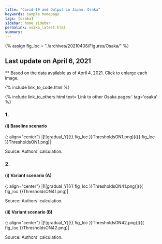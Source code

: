 ```yaml
---
title: "Covid-19 and Output in Japan: Osaka"
keywords: sample homepage
tags: [osaka]
sidebar: home_sidebar
permalink: osaka_latest.html
summary:
---
```


{% assign fig_loc = "./archives/20210406/Figures/Osaka/" %}

## Last update on April 6, 2021
** Based on the data available as of April 4, 2021. Click to enlarge each image.

{% include link_to_code.html %}

{% include link_to_others.html text='Link to other Osaka pages:' tag='osaka' %}

### 1.

#### (i) Baseline scenario

{: align="center"}
|[![gradual_Y]({{ fig_loc }}ThresholdsON1.png)]({{ fig_loc }}ThresholdsON1.png)|

Source: Authors’ calculation.

<!-- #### (ii) Alternative scenario

{: align="center"}
|[![gradual_Y]({{ fig_loc }}GradualRecovery3.png)]({{ fig_loc }}GradualRecovery3.png)|

Source: Authors’ calculation. -->


### 2.

#### (i) Variant scenario (A)

{: align="center"}
|[![gradual_Y]({{ fig_loc }}ThresholdsON41.png)]({{ fig_loc }}ThresholdsON41.png)|

Source: Authors’ calculation.

#### (ii) Variant scenario (B)

{: align="center"}
|[![gradual_Y]({{ fig_loc }}ThresholdsON42.png)]({{ fig_loc }}ThresholdsON42.png)|

Source: Authors’ calculation.
